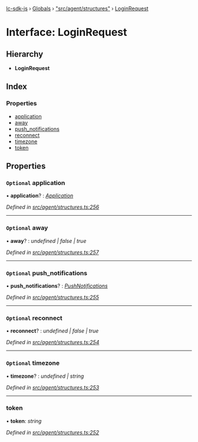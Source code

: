 [lc-sdk-js](../README.md) › [Globals](../globals.md) › ["src/agent/structures"](../modules/_src_agent_structures_.md) › [LoginRequest](_src_agent_structures_.loginrequest.md)

# Interface: LoginRequest

## Hierarchy

* **LoginRequest**

## Index

### Properties

* [application](_src_agent_structures_.loginrequest.md#optional-application)
* [away](_src_agent_structures_.loginrequest.md#optional-away)
* [push_notifications](_src_agent_structures_.loginrequest.md#optional-push_notifications)
* [reconnect](_src_agent_structures_.loginrequest.md#optional-reconnect)
* [timezone](_src_agent_structures_.loginrequest.md#optional-timezone)
* [token](_src_agent_structures_.loginrequest.md#token)

## Properties

### `Optional` application

• **application**? : *[Application](_src_agent_structures_.application.md)*

*Defined in [src/agent/structures.ts:256](https://github.com/livechat/lc-sdk-js/blob/5281c0a/src/agent/structures.ts#L256)*

___

### `Optional` away

• **away**? : *undefined | false | true*

*Defined in [src/agent/structures.ts:257](https://github.com/livechat/lc-sdk-js/blob/5281c0a/src/agent/structures.ts#L257)*

___

### `Optional` push_notifications

• **push_notifications**? : *[PushNotifications](_src_agent_structures_.pushnotifications.md)*

*Defined in [src/agent/structures.ts:255](https://github.com/livechat/lc-sdk-js/blob/5281c0a/src/agent/structures.ts#L255)*

___

### `Optional` reconnect

• **reconnect**? : *undefined | false | true*

*Defined in [src/agent/structures.ts:254](https://github.com/livechat/lc-sdk-js/blob/5281c0a/src/agent/structures.ts#L254)*

___

### `Optional` timezone

• **timezone**? : *undefined | string*

*Defined in [src/agent/structures.ts:253](https://github.com/livechat/lc-sdk-js/blob/5281c0a/src/agent/structures.ts#L253)*

___

###  token

• **token**: *string*

*Defined in [src/agent/structures.ts:252](https://github.com/livechat/lc-sdk-js/blob/5281c0a/src/agent/structures.ts#L252)*
